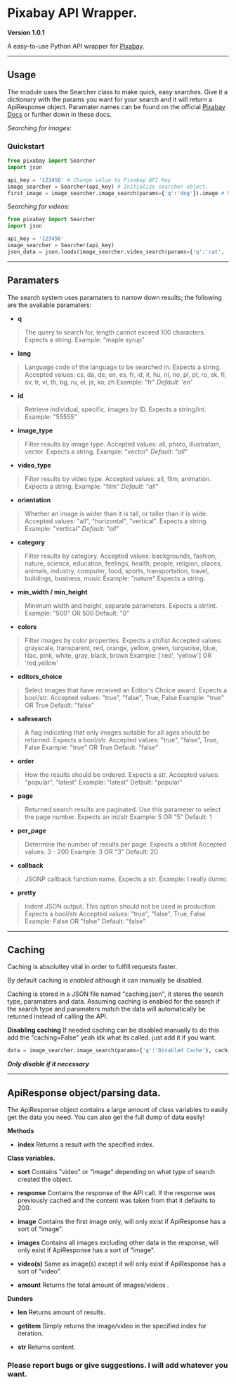 # Pixabay API Wrapper.

**Version 1.0.1**

A easy-to-use Python API wrapper for [Pixabay](https://pixabay.com/api/docs/).

---

## Usage
The module uses the Searcher class to make quick, easy searches. Give it a dictionary with the params you want for your search and it will return a ApiResponse object.
Paramater names can be found on the official [Pixabay Docs](https://pixabay.com/api/docs/) or further down in these docs.

*Searching for images:*

### Quickstart
```py
from pixabay import Searcher
import json

api_key = '123456' # Change value to Pixabay API Key
image_searcher = Searcher(api_key) # Initialize searcher object.
first_image = image_searcher.image_search(params={'q':'dog'}).image # Make an image search and use the .image method to retrieve the first image.
```

*Searching for videos:*
```py
from pixabay import Searcher
import json

api_key = '123456'
image_searcher = Searcher(api_key)
json_data = json.loads(image_searcher.video_search(params={'q':'cat', 'video_type': 'animation'}).text)
```
---
## Paramaters
The search system uses paramaters to narrow down results; the following are the available paramaters:

- **q** 
> The query to search for, length cannot exceed 100 characters. Expects a string.
Example: "maple syrup"

- **lang**
> Language code of the language to be searched in. Expects a string.
Accepted values: cs, da, de, en, es, fr, id, it, hu, nl, no, pl, pt, ro, sk, fi, sv, tr, vi, th, bg, ru, el, ja, ko, zh
Example: "fr"
*Default: 'en'*

- **id**
> Retrieve individual, specific, images by ID. Expects a string/int.
Example: "55555"

- **image_type**
> Filter results by image type.
Accepted values: all, photo, illustration, vector. Expects a string.
Example: "vector"
*Default: "all"*

- **video_type**
> Filter results by video type.
Accepted values: all, film, animation. Expects a string.
Example: "film"
*Default: "all"*

- **orientation**
> Whether an image is wider than it is tall, or taller than it is wide.
Accepted values: "all", "horizontal", "vertical". Expects a string.
Example: "vertical"
*Default: "all"*

- **category**
> Filter results by category.
Accepted values: backgrounds, fashion, nature, science, education, feelings, health, people, religion, places, animals, industry, computer, food, sports, transportation, travel, buildings, business, music
Example: "nature"
Expects a string.

- **min_width / min_height**
> Minimum width and height, separate parameters. Expects a str/int.
Example: "500" OR 500
Default: "0"

- **colors**
> Filter images by color properties. Expects a str/list
Accepted values: grayscale, transparent, red, orange, yellow, green, turquoise, blue, lilac, pink, white, gray, black, brown
Example: ['red', 'yellow'] OR 'red,yellow'

- **editors_choice**
> Select images that have received an Editor's Choice award. Expects a bool/str.
Accepted values: "true", "false", True, False
Example: "true" OR True
Default: "false"

- **safesearch**
> A flag indicating that only images suitable for all ages should be returned. Expects a bool/str.
Accepted values: "true", "false", True, False
Example: "true" OR True
Default: "false"

- **order**
> How the results should be ordered. Expects a str.
Accepted values: "popular", "latest"
Example: "latest"
Default: "popular"

- **page**
> Returned search results are paginated. Use this parameter to select the page number. Expects an int/str
Example: 5 OR "5"
Default: 1

- **per_page**
> Determine the number of results per page. Expects a str/int
Accepted values: 3 - 200
Example: 3 OR "3"
Default: 20

- **callback**
> JSONP callback function name. Expects a str.
Example: I really dunno.

- **pretty**
> Indent JSON output. This option should not be used in production. Expects a bool/str
Accepted values: "true", "false", True, False 
Example: False OR "false"
Default: "false"

---
## Caching
Caching is absolutley vital in order to fulfill requests faster.

By default caching is *enabled* although it can manually be disabled.

Caching is stored in a JSON file named "caching.json", it stores the search type, paramaters and data. Assuming caching is enabled for the search if the search type and paramaters match the data will automatically be returned instead of calling the API.

**Disabling caching**
If needed caching can be disabled manually to do this add the "caching=False" yeah idk what its called. just add it if you want.
```py
data = image_searcher.image_search(params={'q':'Disabled Cache'}, caching=False)
```
***Only disable if it necessary***

---

## ApiResponse object/parsing data.
The ApiResponse object contains a large amount of class variables to easily get the data you need. You can also get the full dump of data easily!

**Methods**

- **index**
Returns a result with the specified index.

**Class variables.**

- **sort**
Contains "video" or "image" depending on what type of search created the object.

- **response**
Contains the response of the API call. If the response was previously cached and the content was taken from that it defaults to 200.

- **image**
Contains the first image only, will only exist if ApiResponse has a sort of "image".

- **images**
Contains all images excluding other data in the response, will only exist if ApiResponse has a sort of "image".

- **video(s)**
Same as image(s) except it will only exist if ApiResponse has a sort of "video".

- **amount**
Returns the total amount of images/videos .

**Dunders**

- **__len__**
Returns amount of results.

- **__getitem__**
Simply returns the image/video in the specified index for iteration.

- **__str__**
Returns content.

### Please report bugs or give suggestions. I will add whatever you want.
